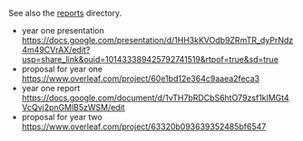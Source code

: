 See also the [reports](https://github.com/hoang-dt/nasa-encoding-framework/tree/main/reports) directory.
- year one presentation
https://docs.google.com/presentation/d/1HH3kKVOdb9ZRmTR_dyPrNdz4m49CVrAX/edit?usp=share_link&ouid=101433389425792741519&rtpof=true&sd=true
- proposal for year one
https://www.overleaf.com/project/60e1bd12e364c9aaea2feca3
- year one report
https://docs.google.com/document/d/1vTH7bRDCbS6htO79zsf1klMGt4VcQvj2pnGMlB5zWSM/edit
- proposal for year two
https://www.overleaf.com/project/63320b093639352485bf6547
